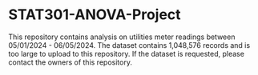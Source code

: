 # STAT301-ANOVA-Project
This repository contains analysis on utilities meter readings between 05/01/2024 - 06/05/2024. The dataset contains 1,048,576 records and is too large to upload to this repository. If the dataset is requested, please contact the owners of this repository. 
